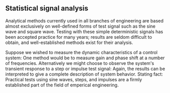 ## Statistical signal analysis

Analytical methods currently used in all branches of engineering are based almost exclusively on well-defined forms of test signal such as the sine wave and square wave. Testing with these simple deterministic signals has been accepted practice for many years; results are seldom difficult to obtain, and well-established methods exist for their analysis.

Suppose we wished to measure the dynamic characteristics of a control system: One method would be to measure gain and phase shift at a number of frequencies. Alternatively we might choose to observe the system's transient response to a step or impulse test signal: Again, the results can be interpreted to give a complete description of system behavior. Stating fact: Practical tests using sine waves, steps, and impulses are a firmly established part of the field of emperical engineering.


